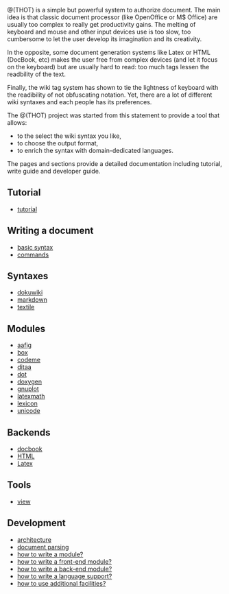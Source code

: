 
@(THOT) is a simple but powerful system to authorize document. The main
idea is that classic document processor (like OpenOffice or M$ Office)
are usually too complex to really get productivity gains. The melting of
keyboard and mouse and other input devices use is too slow, too
cumbersome to let the user develop its imagination and its creativity.

In the opposite, some document generation systems like Latex or HTML
(DocBook, etc) makes the user free from complex devices (and let it
focus on the keyboard) but are usually hard to read: too much tags
lessen the readbility of the text.

Finally, the wiki tag system has shown to tie the lightness of keyboard
with the readibility of not obfuscating notation. Yet, there are a lot
of different wiki syntaxes and each people has its preferences.

The @(THOT) project was started from this statement to provide a tool that
allows:
* to the select the wiki syntax you like,
* to choose the output format,
* to enrich the syntax with domain-dedicated languages.

The pages and sections provide a detailed documentation including tutorial, write guide and developer guide.

## Tutorial

* [tutorial](tutorial.doku)


## Writing a document

* [basic syntax](writer/basic.doku)
* [commands](writer/command.doku)

## Syntaxes

* [dokuwiki](syntax/dokuwiki.doku)
* [markdown](syntax/markdown.md)
* [textile](syntax/textile.doku)

## Modules

* [aafig](mods/aafig.doku)
* [box](mods/box.md)
* [codeme](mods/codeme.md)
* [ditaa](mods/ditaa.doku)
* [dot](mods/dot.doku)
* [doxygen](mods/doxygen.doku)
* [gnuplot](mods/gnuplot.doku)
* [latexmath](mods/latexmath.doku)
* [lexicon](mods/lexicon.doku)
* [unicode](mods/unicode.md)

## Backends

* [docbook](back/docbook.doku)
* [HTML](back/html.doku)
* [Latex](back/latex.doku)

## Tools

* [view](tool/view.md)

## Development

* [architecture](dev/arch.doku)
* [document parsing](dev/parsing.md)
* [how to write a module?](dev/mod.doku)
* [how to write a front-end module?](dev/frontend.doku)
* [how to write a back-end module?](dev/backend.doku)
* [how to write a language support?](dev/lang.doku)
* [how to use additional facilities?](dev/addon.md)
